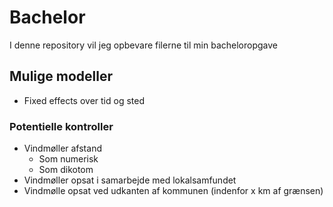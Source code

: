 # Bachelor

I denne repository vil jeg opbevare filerne til min bacheloropgave

## Mulige modeller

- Fixed effects over tid og sted

### Potentielle kontroller

- Vindmøller afstand
  - Som numerisk
  - Som dikotom
- Vindmøller opsat i samarbejde med lokalsamfundet
- Vindmølle opsat ved udkanten af kommunen (indenfor x km af grænsen)
